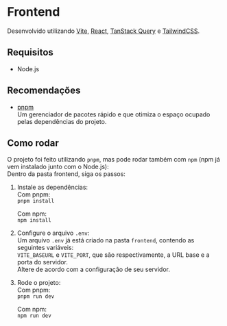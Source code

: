 # Frontend

Desenvolvido utilizando [Vite](https://vitejs.dev/), [React](https://reactjs.org/), [TanStack Query](https://tanstack.com/query/latest) e [TailwindCSS](https://tailwindcss.com/).

## Requisitos

- Node.js

## Recomendações

- [pnpm](https://pnpm.io/)  
Um gerenciador de pacotes rápido e que otimiza o espaço ocupado pelas dependências do projeto.

## Como rodar

O projeto foi feito utilizando `pnpm`, mas pode rodar também com `npm` (npm já vem instalado junto com o Node.js):  
Dentro da pasta frontend, siga os passos:

1. Instale as dependências:  
    Com pnpm:  
    `pnpm install`  

    Com npm:  
    `npm install`

2. Configure o arquivo `.env`:  
    Um arquivo `.env` já está criado na pasta `frontend`, contendo as seguintes variáveis:  
    `VITE_BASEURL` e `VITE_PORT`, que são respectivamente, a URL base e a porta do servidor.  
    Altere de acordo com a configuração de seu servidor.

3. Rode o projeto:  
    Com pnpm:  
    `pnpm run dev`  

    Com npm:  
    `npm run dev`